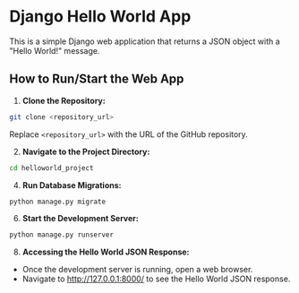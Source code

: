 # Django Hello World App

This is a simple Django web application that returns a JSON object with a "Hello World!" message.

## How to Run/Start the Web App

1. **Clone the Repository:**
```sh
git clone <repository_url>
```
Replace `<repository_url>` with the URL of the GitHub repository.

2. **Navigate to the Project Directory:**

```sh
cd helloworld_project
```

4. **Run Database Migrations:** 
```sh
python manage.py migrate
```

6. **Start the Development Server:**
```sh
python manage.py runserver
```
8. **Accessing the Hello World JSON Response:**
- Once the development server is running, open a web browser.
- Navigate to http://127.0.0.1:8000/ to see the Hello World JSON response.
